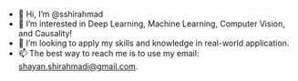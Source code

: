 - 👋 Hi, I’m @sshirahmad
- 👀 I’m interested in Deep Learning, Machine Learning, Computer Vision, and Causality!
- 💞️ I’m looking to apply my skills and knowledge in real-world application. 
- 📫 The best way to reach me is to use my email: shayan.shirahmadi@gmail.com. 

<!---
sshirahmad/sshirahmad is a ✨ special ✨ repository because its `README.md` (this file) appears on your GitHub profile.
You can click the Preview link to take a look at your changes.
--->
